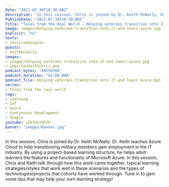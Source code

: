 ```yaml
---
Date: "2021-07-30T18:30:00Z"
Description: "In this session, Chris is joined by Dr. Keith McNally. Dr. Keith teaches Azure Cloud to help transitioning military members gain employment in the IT industry. By using a project-based learning structure, he helps adult learners the features and functionality of Microsoft Azure. In this session, Chris and Keith talk through how this work came together, typical learning strategies/styles that work well in these scenarios and the types of technologies/projects that cohorts have worked through. Tune in to gain some tips that may help your own learning strategy!"
PublishDate: "2021-07-30T18:30:00Z"
Title: "Tales from the Real World – Helping veterans transition into IT and Learn Azure"
image: images/helping-veterans-transition-into-it-and-learn-azure.jpg
explicit: "no"
hosts:
- chrisreddington
guests:
- keithmcnally
images:
- images/helping-veterans-transition-into-it-and-learn-azure.jpg
- img/cloudwithchris.png
podcast_bytes: "40550306"
podcast_duration: "42:09.000"
podcast_file: Helping veterans transition into IT and learn Azure.mp3
series:
- Tales from the real world
tags:
- Learning
- IoT
- Azure
- Continuous Development
- People
youtube: iZ6IntzSRJU
banner: "images/banner.jpg"
---
```

In this session, Chris is joined by Dr. Keith McNally. Dr. Keith teaches Azure Cloud to help transitioning military members gain employment in the IT industry. By using a project-based learning structure, he helps adult learners the features and functionality of Microsoft Azure. In this session, Chris and Keith talk through how this work came together, typical learning strategies/styles that work well in these scenarios and the types of technologies/projects that cohorts have worked through. Tune in to gain some tips that may help your own learning strategy!